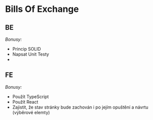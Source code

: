 # Bills Of Exchange


## BE

*Bonusy:*
- Princip SOLID
- Napsat Unit Testy
- 

## FE

*Bonusy:*
- Použít TypeScript
- Použít React
- Zajistit, že stav stránky bude zachován i po jejím opuštění a návrtu (výběrové elemty)
